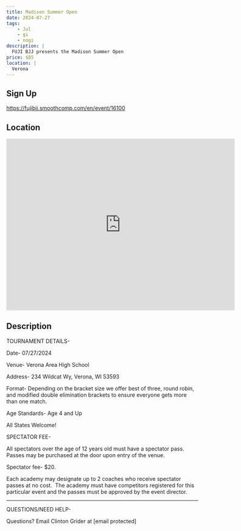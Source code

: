 ```yaml
---
title: Madison Summer Open
date: 2024-07-27
tags:
    - Jul
    - gi 
    - nogi 
description: |
  FUJI BJJ presents the Madison Summer Open
price: $85
location: |
  Verona
---
```

## Sign Up
https://fujibjj.smoothcomp.com/en/event/16100

## Location
<iframe src="https://www.google.com/maps/embed?pb=!1m18!1m12!1m3!1d12345.6789!2d-89.5540010!3d42.9843388!2m3!1f0!2f0!3f0!3m2!1i1024!2i768!4f13.1!3m3!1m2!1s0x0%3A0x0!2z42.9843388!5e0!3m2!1sen!2sus!4v1234567890" width="600" height="450" style="border:0;" allowfullscreen="" loading="lazy"></iframe>

## Description
TOURNAMENT DETAILS- 


Date- 07/27/2024


Venue- Verona Area High School


Address- 234 Wildcat Wy, Verona, WI 53593


Format- Depending on the bracket size we offer best of three, round robin, and modified double elimination brackets to ensure everyone gets more than one match.


Age Standards- Age 4 and Up


All States Welcome!


SPECTATOR FEE-


All spectators over the age of 12 years old must have a spectator pass.  Passes may be purchased at the door upon entry of the venue.



Spectator fee- $20.



Each academy may designate up to 2 coaches who receive spectator passes at no cost.  The academy must have competitors registered for this particular event and the passes must be approved by the event director.


_______________________________________________________________________________


QUESTIONS/NEED HELP-


Questions? Email Clinton Grider at [email protected]